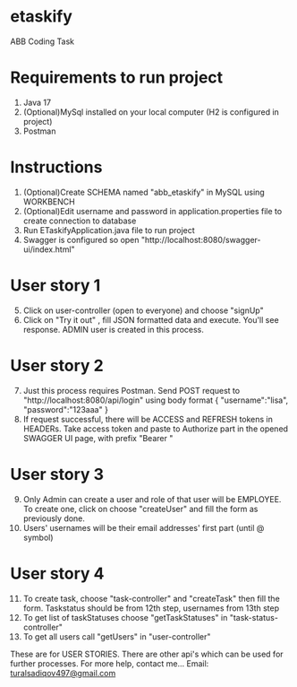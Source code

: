 # etaskify
ABB Coding Task


# Requirements to run project
1. Java 17
2. (Optional)MySql installed on your local computer (H2 is configured in project)
3. Postman

# Instructions
1. (Optional)Create SCHEMA named "abb_etaskify" in MySQL using WORKBENCH
2. (Optional)Edit username and password in application.properties file to create connection to database
3. Run ETaskifyApplication.java file to run project
4. Swagger is configured so open "http://localhost:8080/swagger-ui/index.html"

# User story 1
5. Click on user-controller (open to everyone) and choose "signUp"
6. Click on "Try it out" , fill JSON formatted data and execute. You'll see response. ADMIN user is created in this process.

# User story 2
7. Just this process requires Postman. Send POST request to "http://localhost:8080/api/login" using body format
{
    "username":"lisa",
    "password":"123aaa"
}
8. If request successful, there will be ACCESS and REFRESH tokens in HEADERs. Take access token and paste to Authorize part in the opened SWAGGER UI page, with prefix "Bearer "

# User story 3
9. Only Admin can create a user and role of that user will be EMPLOYEE. To create one, click on choose "createUser" and fill the form as previously done.
10. Users' usernames will be their email addresses' first part (until @ symbol)

# User story 4
11. To create task, choose "task-controller" and "createTask" then fill the form. Taskstatus should be from 12th step, usernames from 13th step 
12. To get list of taskStatuses choose "getTaskStatuses" in "task-status-controller" 
13. To get all users call "getUsers" in "user-controller"


These are for USER STORIES. There are other api's which can be used for further processes. For more help, contact me...
Email: turalsadiqov497@gmail.com

 
